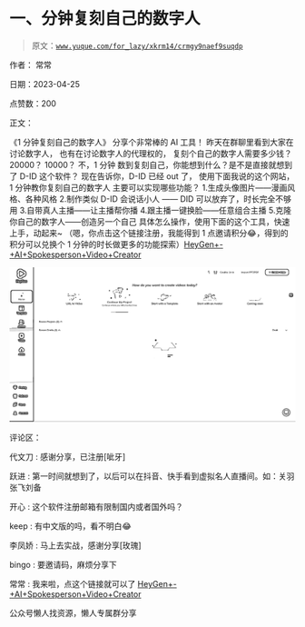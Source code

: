 # 一、分钟复刻自己的数字人

> 原文：[`www.yuque.com/for_lazy/xkrm14/crmgy9naef9suqdp`](https://www.yuque.com/for_lazy/xkrm14/crmgy9naef9suqdp)



作者： 常常



日期：2023-04-25



点赞数：200



正文：



《1 分钟复刻自己的数字人》 分享个非常棒的 AI 工具！ 昨天在群聊里看到大家在讨论数字人， 也有在讨论数字人的代理权的， 复刻个自己的数字人需要多少钱？ 20000？ 10000？ 不，1 分钟 数到复刻自己，你能想到什么？是不是直接就想到了 D-ID 这个软件？ 现在告诉你，D-ID 已经 out 了， 使用下面我说的这个网站，1 分钟教你复刻自己的数字人 主要可以实现哪些功能？ 1.生成头像图片——漫画风格、各种风格 2.制作类似 D-ID 会说话小人 —— DID 可以放弃了，时长完全不够用 3.自带真人主播——让主播帮你播 4.跟主播一键换脸——任意组合主播 5.克隆你自己的数字人——创造另一个自己 具体怎么操作，使用下面的这个工具，快速上手，动起来~ （嗯，你点击这个链接注册，我能得到 1 点邀请积分😂，得到的积分可以兑换个 1 分钟的时长做更多的功能探索）[HeyGen+-+AI+Spokesperson+Video+Creator](https://app.heygen.com/guest/templates?cid=a894b15e)



![](img/e267346f5c9f96460e57989a47b2069f.png)  

评论区：



代文刀 : 感谢分享，已注册[呲牙]



跃进 : 第一时间就想到了，以后可以在抖音、快手看到虚拟名人直播间。如：关羽张飞刘备



开心 : 这个软件注册邮箱有限制国内或者国外吗？



keep : 有中文版的吗，看不明白😂



李凤娇 : 马上去实战，感谢分享[玫瑰]



bingo : 要邀请码，麻烦分享下



常常 : 我来啦，点这个链接就可以了 [HeyGen+-+AI+Spokesperson+Video+Creator](https://app.heygen.com/guest/templates?cid=a894b15e)



公众号懒人找资源，懒人专属群分享

</ne-p>